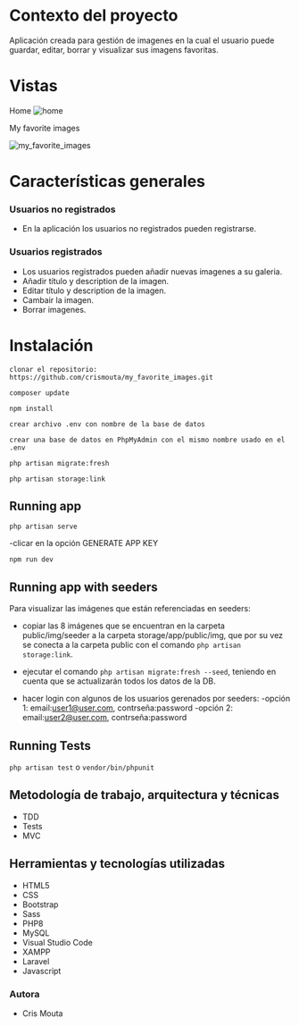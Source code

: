 # Contexto del proyecto
Aplicación creada para gestión de imagenes en la cual el usuario puede guardar, editar, borrar y visualizar sus imagens favoritas. 

# Vistas
Home
![home](https://user-images.githubusercontent.com/82060703/218305364-3f119c05-b269-4ca5-b0a4-bbe82685fb97.jpg)

My favorite images

![my_favorite_images](https://user-images.githubusercontent.com/82060703/218305310-5cfb0764-1681-4e86-9902-39bc76893a1a.png)


# Características generales

### Usuarios no registrados

-  En la aplicación los usuarios no registrados pueden registrarse.

### Usuarios registrados

-  Los usuarios registrados pueden añadir nuevas imagenes a su galeria.
-  Añadir título y description de la imagen.
-  Editar título y description de la imagen.
-  Cambair la imagen.
-  Borrar imagenes.


# Instalación


`clonar el repositorio: https://github.com/crismouta/my_favorite_images.git`

`composer update`

`npm install`

`crear archivo .env con nombre de la base de datos`

`crear una base de datos en PhpMyAdmin con el mismo nombre usado en el .env`

`php artisan migrate:fresh`

`php artisan storage:link`


## Running app

`php artisan serve`

-clicar en la opción GENERATE APP KEY

`npm run dev`

## Running app with seeders

Para visualizar las imágenes que están referenciadas en seeders:

- copiar las 8 imágenes que se encuentran en la carpeta public/img/seeder a la carpeta storage/app/public/img, que por su vez se conecta a la carpeta public con el comando `php artisan storage:link`.

- ejecutar el comando `php artisan migrate:fresh --seed`, teniendo en cuenta que se actualizarán todos los datos de la DB.

- hacer login con algunos de los usuarios gerenados por seeders:
    -opción 1: email:user1@user.com, contrseña:password
    -opción 2: email:user2@user.com, contrseña:password


## Running Tests

`php artisan test` o `vendor/bin/phpunit`

## Metodología de trabajo, arquitectura y técnicas

-   TDD
-   Tests
-   MVC


## Herramientas y tecnologías utilizadas
- HTML5
- CSS
- Bootstrap
- Sass
- PHP8
- MySQL
- Visual Studio Code
- XAMPP
- Laravel
- Javascript


### Autora

-   Cris Mouta
